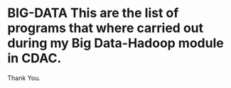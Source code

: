# BIG-DATA This are the list of programs that where carried out during my Big Data-Hadoop module in CDAC.
Thank You.
